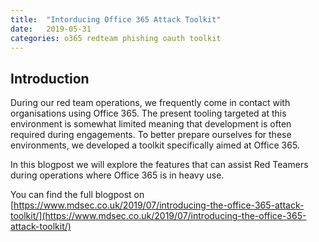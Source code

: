 ```yaml
---
title:  "Intorducing Office 365 Attack Toolkit"
date:   2019-05-31
categories: o365 redteam phishing oauth toolkit
---
```


## Introduction

During our red team operations, we frequently come in contact with organisations using Office 365. The present tooling targeted at this environment is somewhat limited meaning that development is often required during engagements. To better prepare ourselves for these environments, we developed a toolkit specifically aimed at Office 365.


In this blogpost we will explore the features that can assist Red Teamers during operations where Office 365 is in heavy use.

You can find the full blogpost on [https://www.mdsec.co.uk/2019/07/introducing-the-office-365-attack-toolkit/](https://www.mdsec.co.uk/2019/07/introducing-the-office-365-attack-toolkit/)

